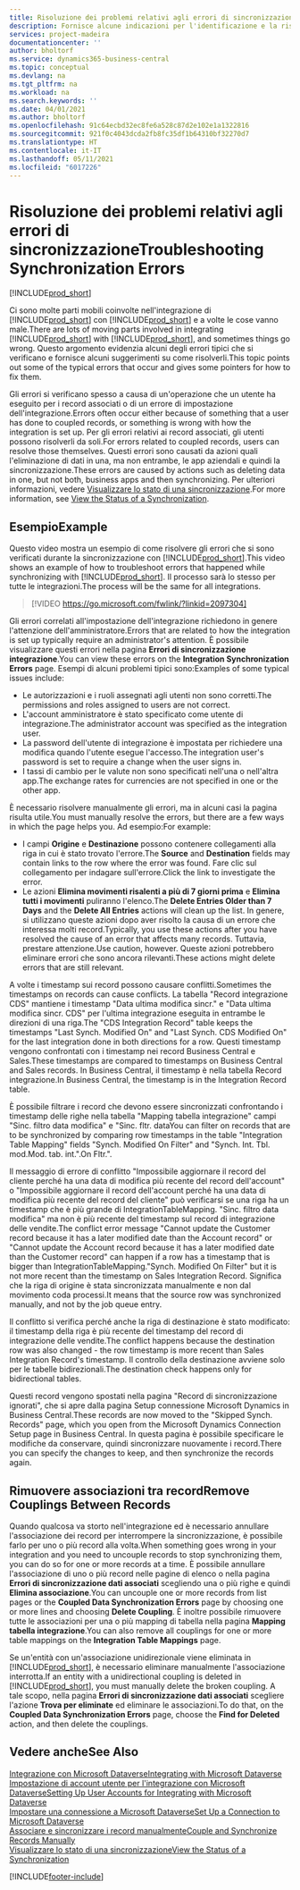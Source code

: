 ```yaml
---
title: Risoluzione dei problemi relativi agli errori di sincronizzazione | Microsoft Docs
description: Fornisce alcune indicazioni per l'identificazione e la risoluzione degli errori di sincronizzazione.
services: project-madeira
documentationcenter: ''
author: bholtorf
ms.service: dynamics365-business-central
ms.topic: conceptual
ms.devlang: na
ms.tgt_pltfrm: na
ms.workload: na
ms.search.keywords: ''
ms.date: 04/01/2021
ms.author: bholtorf
ms.openlocfilehash: 91c64ecbd32ec8fe6a528c87d2e102e1a1322816
ms.sourcegitcommit: 921f0c4043dcda2fb8fc35df1b64310bf32270d7
ms.translationtype: HT
ms.contentlocale: it-IT
ms.lasthandoff: 05/11/2021
ms.locfileid: "6017226"
---
```

# <a name="troubleshooting-synchronization-errors"></a><span data-ttu-id="01464-103">Risoluzione dei problemi relativi agli errori di sincronizzazione</span><span class="sxs-lookup"><span data-stu-id="01464-103">Troubleshooting Synchronization Errors</span></span>
[!INCLUDE[prod_short](includes/cc_data_platform_banner.md)]

<span data-ttu-id="01464-104">Ci sono molte parti mobili coinvolte nell'integrazione di [!INCLUDE[prod_short](includes/prod_short.md)] con [!INCLUDE[prod_short](includes/cds_long_md.md)] e a volte le cose vanno male.</span><span class="sxs-lookup"><span data-stu-id="01464-104">There are lots of moving parts involved in integrating [!INCLUDE[prod_short](includes/prod_short.md)] with [!INCLUDE[prod_short](includes/cds_long_md.md)], and sometimes things go wrong.</span></span> <span data-ttu-id="01464-105">Questo argomento evidenzia alcuni degli errori tipici che si verificano e fornisce alcuni suggerimenti su come risolverli.</span><span class="sxs-lookup"><span data-stu-id="01464-105">This topic points out some of the typical errors that occur and gives some pointers for how to fix them.</span></span>

<span data-ttu-id="01464-106">Gli errori si verificano spesso a causa di un'operazione che un utente ha eseguito per i record associati o di un errore di impostazione dell'integrazione.</span><span class="sxs-lookup"><span data-stu-id="01464-106">Errors often occur either because of something that a user has done to coupled records, or something is wrong with how the integration is set up.</span></span> <span data-ttu-id="01464-107">Per gli errori relativi ai record associati, gli utenti possono risolverli da soli.</span><span class="sxs-lookup"><span data-stu-id="01464-107">For errors related to coupled records, users can resolve those themselves.</span></span> <span data-ttu-id="01464-108">Questi errori sono causati da azioni quali l'eliminazione di dati in una, ma non entrambe, le app aziendali e quindi la sincronizzazione.</span><span class="sxs-lookup"><span data-stu-id="01464-108">These errors are caused by actions such as deleting data in one, but not both, business apps and then synchronizing.</span></span> <span data-ttu-id="01464-109">Per ulteriori informazioni, vedere [Visualizzare lo stato di una sincronizzazione](admin-how-to-view-synchronization-status.md).</span><span class="sxs-lookup"><span data-stu-id="01464-109">For more information, see [View the Status of a Synchronization](admin-how-to-view-synchronization-status.md).</span></span>

## <a name="example"></a><span data-ttu-id="01464-110">Esempio</span><span class="sxs-lookup"><span data-stu-id="01464-110">Example</span></span>
<span data-ttu-id="01464-111">Questo video mostra un esempio di come risolvere gli errori che si sono verificati durante la sincronizzazione con [!INCLUDE[prod_short](includes/cds_long_md.md)].</span><span class="sxs-lookup"><span data-stu-id="01464-111">This video shows an example of how to troubleshoot errors that happened while synchronizing with [!INCLUDE[prod_short](includes/cds_long_md.md)].</span></span> <span data-ttu-id="01464-112">Il processo sarà lo stesso per tutte le integrazioni.</span><span class="sxs-lookup"><span data-stu-id="01464-112">The process will be the same for all integrations.</span></span> 

> [!VIDEO https://go.microsoft.com/fwlink/?linkid=2097304]

<span data-ttu-id="01464-113">Gli errori correlati all'impostazione dell'integrazione richiedono in genere l'attenzione dell'amministratore.</span><span class="sxs-lookup"><span data-stu-id="01464-113">Errors that are related to how the integration is set up typically require an administrator's attention.</span></span> <span data-ttu-id="01464-114">È possibile visualizzare questi errori nella pagina **Errori di sincronizzazione integrazione**.</span><span class="sxs-lookup"><span data-stu-id="01464-114">You can view these errors on the **Integration Synchronization Errors** page.</span></span> <span data-ttu-id="01464-115">Esempi di alcuni problemi tipici sono:</span><span class="sxs-lookup"><span data-stu-id="01464-115">Examples of some typical issues include:</span></span>  
  
* <span data-ttu-id="01464-116">Le autorizzazioni e i ruoli assegnati agli utenti non sono corretti.</span><span class="sxs-lookup"><span data-stu-id="01464-116">The permissions and roles assigned to users are not correct.</span></span>  
* <span data-ttu-id="01464-117">L'account amministratore è stato specificato come utente di integrazione.</span><span class="sxs-lookup"><span data-stu-id="01464-117">The administrator account was specified as the integration user.</span></span>  
* <span data-ttu-id="01464-118">La password dell'utente di integrazione è impostata per richiedere una modifica quando l'utente esegue l'accesso.</span><span class="sxs-lookup"><span data-stu-id="01464-118">The integration user's password is set to require a change when the user signs in.</span></span>  
* <span data-ttu-id="01464-119">I tassi di cambio per le valute non sono specificati nell'una o nell'altra app.</span><span class="sxs-lookup"><span data-stu-id="01464-119">The exchange rates for currencies are not specified in one or the other app.</span></span>  
  
<span data-ttu-id="01464-120">È necessario risolvere manualmente gli errori, ma in alcuni casi la pagina risulta utile.</span><span class="sxs-lookup"><span data-stu-id="01464-120">You must manually resolve the errors, but there are a few ways in which the page helps you.</span></span> <span data-ttu-id="01464-121">Ad esempio:</span><span class="sxs-lookup"><span data-stu-id="01464-121">For example:</span></span>  

* <span data-ttu-id="01464-122">I campi **Origine** e **Destinazione** possono contenere collegamenti alla riga in cui è stato trovato l'errore.</span><span class="sxs-lookup"><span data-stu-id="01464-122">The **Source** and **Destination** fields may contain links to the row where the error was found.</span></span> <span data-ttu-id="01464-123">Fare clic sul collegamento per indagare sull'errore.</span><span class="sxs-lookup"><span data-stu-id="01464-123">Click the link to investigate the error.</span></span>  
* <span data-ttu-id="01464-124">Le azioni **Elimina movimenti risalenti a più di 7 giorni prima** e **Elimina tutti i movimenti** puliranno l'elenco.</span><span class="sxs-lookup"><span data-stu-id="01464-124">The **Delete Entries Older than 7 Days** and the **Delete All Entries** actions will clean up the list.</span></span> <span data-ttu-id="01464-125">In genere, si utilizzano queste azioni dopo aver risolto la causa di un errore che interessa molti record.</span><span class="sxs-lookup"><span data-stu-id="01464-125">Typically, you use these actions after you have resolved the cause of an error that affects many records.</span></span> <span data-ttu-id="01464-126">Tuttavia, prestare attenzione.</span><span class="sxs-lookup"><span data-stu-id="01464-126">Use caution, however.</span></span> <span data-ttu-id="01464-127">Queste azioni potrebbero eliminare errori che sono ancora rilevanti.</span><span class="sxs-lookup"><span data-stu-id="01464-127">These actions might delete errors that are still relevant.</span></span>

<span data-ttu-id="01464-128">A volte i timestamp sui record possono causare conflitti.</span><span class="sxs-lookup"><span data-stu-id="01464-128">Sometimes the timestamps on records can cause conflicts.</span></span> <span data-ttu-id="01464-129">La tabella "Record integrazione CDS" mantiene i timestamp "Data ultima modifica sincr." e "Data ultima modifica sincr. CDS" per l'ultima integrazione eseguita in entrambe le direzioni di una riga.</span><span class="sxs-lookup"><span data-stu-id="01464-129">The "CDS Integration Record" table keeps the timestamps "Last Synch. Modified On" and "Last Synch. CDS Modified On" for the last integration done in both directions for a row.</span></span> <span data-ttu-id="01464-130">Questi timestamp vengono confrontati con i timestamp nei record Business Central e Sales.</span><span class="sxs-lookup"><span data-stu-id="01464-130">These timestamps are compared to timestamps on Business Central and Sales records.</span></span> <span data-ttu-id="01464-131">In Business Central, il timestamp è nella tabella Record integrazione.</span><span class="sxs-lookup"><span data-stu-id="01464-131">In Business Central, the timestamp is in the Integration Record table.</span></span>

<span data-ttu-id="01464-132">È possibile filtrare i record che devono essere sincronizzati confrontando i timestamp delle righe nella tabella "Mapping tabella integrazione" campi "Sinc. filtro data modifica" e "Sinc. fltr. data</span><span class="sxs-lookup"><span data-stu-id="01464-132">You can filter on records that are to be synchronized by comparing row timestamps in the table "Integration Table Mapping" fields "Synch. Modified On Filter" and "Synch. Int. Tbl.</span></span> <span data-ttu-id="01464-133">mod.</span><span class="sxs-lookup"><span data-stu-id="01464-133">Mod.</span></span> <span data-ttu-id="01464-134">tab. int.".</span><span class="sxs-lookup"><span data-stu-id="01464-134">On Fltr.".</span></span>

<span data-ttu-id="01464-135">Il messaggio di errore di conflitto "Impossibile aggiornare il record del cliente perché ha una data di modifica più recente del record dell'account" o "Impossibile aggiornare il record dell'account perché ha una data di modifica più recente del record del cliente" può verificarsi se una riga ha un timestamp che è più grande di IntegrationTableMapping. "Sinc. filtro data modifica" ma non è più recente del timestamp sul record di integrazione delle vendite.</span><span class="sxs-lookup"><span data-stu-id="01464-135">The conflict error message "Cannot update the Customer record because it has a later modified date than the Account record" or "Cannot update the Account record because it has a later modified date than the Customer record" can happen if a row has a timestamp that is bigger than IntegrationTableMapping."Synch. Modified On Filter" but it is not more recent than the timestamp on Sales Integration Record.</span></span> <span data-ttu-id="01464-136">Significa che la riga di origine è stata sincronizzata manualmente e non dal movimento coda processi.</span><span class="sxs-lookup"><span data-stu-id="01464-136">It means that the source row was synchronized manually, and not by the job queue entry.</span></span> 

<span data-ttu-id="01464-137">Il conflitto si verifica perché anche la riga di destinazione è stato modificato: il timestamp della riga è più recente del timestamp del record di integrazione delle vendite.</span><span class="sxs-lookup"><span data-stu-id="01464-137">The conflict happens because the destination row was also changed  - the row timestamp is more recent than Sales Integration Record's timestamp.</span></span> <span data-ttu-id="01464-138">Il controllo della destinazione avviene solo per le tabelle bidirezionali.</span><span class="sxs-lookup"><span data-stu-id="01464-138">The destination check happens only for bidirectional tables.</span></span> 

<span data-ttu-id="01464-139">Questi record vengono spostati nella pagina "Record di sincronizzazione ignorati", che si apre dalla pagina Setup connessione Microsoft Dynamics in Business Central.</span><span class="sxs-lookup"><span data-stu-id="01464-139">These records are now moved to the "Skipped Synch. Records" page, which you open from the Microsoft Dynamics Connection Setup page in Business Central.</span></span> <span data-ttu-id="01464-140">In questa pagina è possibile specificare le modifiche da conservare, quindi sincronizzare nuovamente i record.</span><span class="sxs-lookup"><span data-stu-id="01464-140">There you can specify the changes to keep, and then synchronize the records again.</span></span>

## <a name="remove-couplings-between-records"></a><span data-ttu-id="01464-141">Rimuovere associazioni tra record</span><span class="sxs-lookup"><span data-stu-id="01464-141">Remove Couplings Between Records</span></span>
<span data-ttu-id="01464-142">Quando qualcosa va storto nell'integrazione ed è necessario annullare l'associazione dei record per interrompere la sincronizzazione, è possibile farlo per uno o più record alla volta.</span><span class="sxs-lookup"><span data-stu-id="01464-142">When something goes wrong in your integration and you need to uncouple records to stop synchronizing them, you can do so for one or more records at a time.</span></span> <span data-ttu-id="01464-143">È possibile annullare l'associazione di uno o più record nelle pagine di elenco o nella pagina **Errori di sincronizzazione dati associati** scegliendo una o più righe e quindi **Elimina associazione**.</span><span class="sxs-lookup"><span data-stu-id="01464-143">You can uncouple one or more records from list pages or the **Coupled Data Synchronization Errors** page by choosing one or more lines and choosing **Delete Coupling**.</span></span> <span data-ttu-id="01464-144">È inoltre possibile rimuovere tutte le associazioni per una o più mapping di tabella nella pagina **Mapping tabella integrazione**.</span><span class="sxs-lookup"><span data-stu-id="01464-144">You can also remove all couplings for one or more table mappings on the **Integration Table Mappings** page.</span></span> 

<span data-ttu-id="01464-145">Se un'entità con un'associazione unidirezionale viene eliminata in [!INCLUDE[prod_short](includes/prod_short.md)], è necessario eliminare manualmente l'associazione interrotta.</span><span class="sxs-lookup"><span data-stu-id="01464-145">If an entity with a unidirectional coupling is deleted in [!INCLUDE[prod_short](includes/prod_short.md)], you must manually delete the broken coupling.</span></span> <span data-ttu-id="01464-146">A tale scopo, nella pagina **Errori di sincronizzazione dati associati** scegliere l'azione **Trova per eliminate** ed eliminare le associazioni.</span><span class="sxs-lookup"><span data-stu-id="01464-146">To do that, on the **Coupled Data Synchronization Errors** page, choose the **Find for Deleted** action, and then delete the couplings.</span></span>

## <a name="see-also"></a><span data-ttu-id="01464-147">Vedere anche</span><span class="sxs-lookup"><span data-stu-id="01464-147">See Also</span></span>
[<span data-ttu-id="01464-148">Integrazione con Microsoft Dataverse</span><span class="sxs-lookup"><span data-stu-id="01464-148">Integrating with Microsoft Dataverse</span></span>](admin-prepare-dynamics-365-for-sales-for-integration.md)  
[<span data-ttu-id="01464-149">Impostazione di account utente per l'integrazione con Microsoft Dataverse</span><span class="sxs-lookup"><span data-stu-id="01464-149">Setting Up User Accounts for Integrating with Microsoft Dataverse</span></span>](admin-setting-up-integration-with-dynamics-sales.md)  
[<span data-ttu-id="01464-150">Impostare una connessione a Microsoft Dataverse</span><span class="sxs-lookup"><span data-stu-id="01464-150">Set Up a Connection to Microsoft Dataverse</span></span>](admin-how-to-set-up-a-dynamics-crm-connection.md)  
[<span data-ttu-id="01464-151">Associare e sincronizzare i record manualmente</span><span class="sxs-lookup"><span data-stu-id="01464-151">Couple and Synchronize Records Manually</span></span>](admin-how-to-couple-and-synchronize-records-manually.md)  
[<span data-ttu-id="01464-152">Visualizzare lo stato di una sincronizzazione</span><span class="sxs-lookup"><span data-stu-id="01464-152">View the Status of a Synchronization</span></span>](admin-how-to-view-synchronization-status.md)  


[!INCLUDE[footer-include](includes/footer-banner.md)]